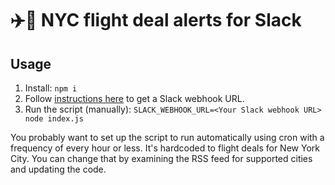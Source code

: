 # ✈️🔔 NYC flight deal alerts for Slack

## Usage

1. Install: `npm i`
2. Follow [instructions here](https://api.slack.com/messaging/webhooks) to get a Slack webhook URL.
2. Run the script (manually): `SLACK_WEBHOOK_URL=<Your Slack webhook URL> node index.js`

You probably want to set up the script to run automatically using cron with a frequency of every hour or less. It's hardcoded to flight deals for New York City. You can change that by examining the RSS feed for supported cities and updating the code.
